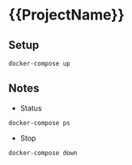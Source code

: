 # {{ProjectName}}

## Setup

```shell
docker-compose up
```

## Notes

- Status

```shell
docker-compose ps
```

- Stop

```shell
docker-compose down
```
